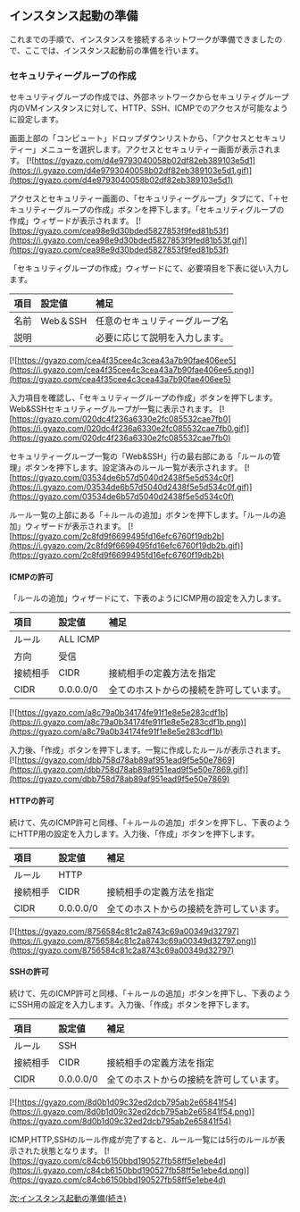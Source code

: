 ## インスタンス起動の準備

これまでの手順で、インスタンスを接続するネットワークが準備できましたので、ここでは、インスタンス起動前の準備を行います。

### セキュリティーグループの作成
セキュリティグループの作成では、外部ネットワークからセキュリティグループ内のVMインスタンスに対して、HTTP、SSH、ICMPでのアクセスが可能なように設定します。

画面上部の「コンピュート」ドロップダウンリストから、「アクセスとセキュリティー」メニューを選択します。アクセスとセキュリティー画面が表示されます。
[![https://gyazo.com/d4e9793040058b02df82eb389103e5d1](https://i.gyazo.com/d4e9793040058b02df82eb389103e5d1.gif)](https://gyazo.com/d4e9793040058b02df82eb389103e5d1)

アクセスとセキュリティー画面の、「セキュリティーグループ」タブにて、「＋セキュリティーグループの作成」ボタンを押下します。「セキュリティグループの作成」ウィザードが表示されます。
[![https://gyazo.com/cea98e9d30bded5827853f9fed81b53f](https://i.gyazo.com/cea98e9d30bded5827853f9fed81b53f.gif)](https://gyazo.com/cea98e9d30bded5827853f9fed81b53f)

「セキュリティグループの作成」ウィザードにて、必要項目を下表に従い入力します。

| 項目 | 設定値 | 補足 |
|:-----------|:------------|:------------|
| 名前  | Web＆SSH | 任意のセキュリティーグループ名     |
| 説明  |  | 必要に応じて説明を入力します。  |

[![https://gyazo.com/cea4f35cee4c3cea43a7b90fae406ee5](https://i.gyazo.com/cea4f35cee4c3cea43a7b90fae406ee5.png)](https://gyazo.com/cea4f35cee4c3cea43a7b90fae406ee5)

入力項目を確認し、「セキュリティーグループの作成」ボタンを押下します。Web&SSHセキュリティーグループが一覧に表示されます。
[![https://gyazo.com/020dc4f236a6330e2fc085532cae7fb0](https://i.gyazo.com/020dc4f236a6330e2fc085532cae7fb0.gif)](https://gyazo.com/020dc4f236a6330e2fc085532cae7fb0)

セキュリティーグループ一覧の「Web&SSH」行の最右部にある「ルールの管理」ボタンを押下します。設定済みのルール一覧が表示されます。
[![https://gyazo.com/03534de6b57d5040d2438f5e5d534c0f](https://i.gyazo.com/03534de6b57d5040d2438f5e5d534c0f.gif)](https://gyazo.com/03534de6b57d5040d2438f5e5d534c0f)

ルール一覧の上部にある「＋ルールの追加」ボタンを押下します。「ルールの追加」ウィザードが表示されます。
[![https://gyazo.com/2c8fd9f6699495fd16efc6760f19db2b](https://i.gyazo.com/2c8fd9f6699495fd16efc6760f19db2b.gif)](https://gyazo.com/2c8fd9f6699495fd16efc6760f19db2b)

#### ICMPの許可

「ルールの追加」ウィザードにて、下表のようにICMP用の設定を入力します。

| 項目 | 設定値 | 補足 |
|:-----------|:------------|:------------|
| ルール  | ALL ICMP |  |
| 方向 | 受信 |   |
| 接続相手 | CIDR | 接続相手の定義方法を指定  |
| CIDR | 0.0.0.0/0 | 全てのホストからの接続を許可しています。 |

[![https://gyazo.com/a8c79a0b34174fe91f1e8e5e283cdf1b](https://i.gyazo.com/a8c79a0b34174fe91f1e8e5e283cdf1b.png)](https://gyazo.com/a8c79a0b34174fe91f1e8e5e283cdf1b)

入力後、「作成」ボタンを押下します。一覧に作成したルールが表示されます。
[![https://gyazo.com/dbb758d78ab89af951ead9f5e50e7869](https://i.gyazo.com/dbb758d78ab89af951ead9f5e50e7869.gif)](https://gyazo.com/dbb758d78ab89af951ead9f5e50e7869)

#### HTTPの許可
続けて、先のICMP許可と同様、「＋ルールの追加」ボタンを押下し、下表のようにHTTP用の設定を入力します。入力後、「作成」ボタンを押下します。

| 項目 | 設定値 | 補足 |
|:-----------|:------------|:------------|
| ルール  | HTTP |  |
| 接続相手 | CIDR | 接続相手の定義方法を指定  |
| CIDR | 0.0.0.0/0 | 全てのホストからの接続を許可しています。 |

[![https://gyazo.com/8756584c81c2a8743c69a00349d32797](https://i.gyazo.com/8756584c81c2a8743c69a00349d32797.png)](https://gyazo.com/8756584c81c2a8743c69a00349d32797)

#### SSHの許可
続けて、先のICMP許可と同様、「＋ルールの追加」ボタンを押下し、下表のようにSSH用の設定を入力します。入力後、「作成」ボタンを押下します。

| 項目 | 設定値 | 補足 |
|:-----------|:------------|:------------|
| ルール  | SSH |  |
| 接続相手 | CIDR | 接続相手の定義方法を指定  |
| CIDR | 0.0.0.0/0 | 全てのホストからの接続を許可しています。 |

[![https://gyazo.com/8d0b1d09c32ed2dcb795ab2e65841f54](https://i.gyazo.com/8d0b1d09c32ed2dcb795ab2e65841f54.png)](https://gyazo.com/8d0b1d09c32ed2dcb795ab2e65841f54)

ICMP,HTTP,SSHのルール作成が完了すると、ルール一覧には5行のルールが表示された状態となります。
[![https://gyazo.com/c84cb6150bbd190527fb58ff5e1ebe4d](https://i.gyazo.com/c84cb6150bbd190527fb58ff5e1ebe4d.png)](https://gyazo.com/c84cb6150bbd190527fb58ff5e1ebe4d)


[次:インスタンス起動の準備(続き)](https://github.com/taraki1978/OpenStackBasicScenario/blob/master/kilo/rhelosp/jp/scenario/04-prepare-to-launch-instance-02.md)
